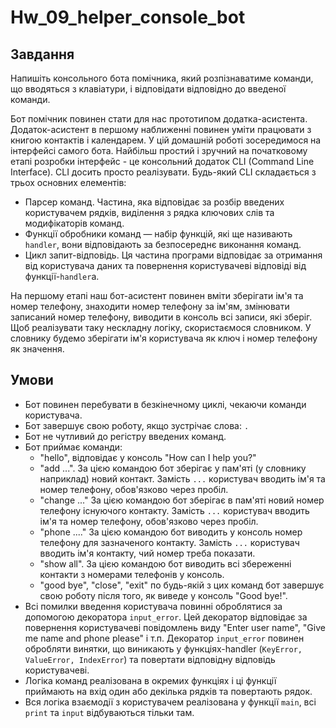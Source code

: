 # Hw_09_helper_console_bot
## Завдання
Напишіть консольного бота помічника, який розпізнаватиме команди, що вводяться з клавіатури, і відповідати відповідно до введеної команди.

Бот помічник повинен стати для нас прототипом додатка-асистента. Додаток-асистент в першому наближенні повинен уміти працювати з книгою контактів і календарем. У цій домашній роботі зосередимося на інтерфейсі самого бота. Найбільш простий і зручний на початковому етапі розробки інтерфейс - це консольний додаток CLI (Command Line Interface). CLI досить просто реалізувати.
Будь-який CLI складається з трьох основних елементів:
 - Парсер команд. Частина, яка відповідає за розбір введених користувачем рядків, виділення з рядка ключових слів та модифікаторів команд.
 - Функції обробники команд — набір функцій, які ще називають `handler`, вони відповідають за безпосереднє виконання команд.
 - Цикл запит-відповідь. Ця частина програми відповідає за отримання від користувача даних та повернення користувачеві відповіді від функції-`handler`а. 

На першому етапі наш бот-асистент повинен вміти зберігати ім'я та номер телефону, знаходити номер телефону за ім'ям, змінювати записаний номер телефону, виводити в консоль всі записи, які зберіг. Щоб реалізувати таку нескладну логіку, скористаємося словником. У словнику будемо зберігати ім'я користувача як ключ і номер телефону як значення.

## Умови
 - Бот повинен перебувати в безкінечному циклі, чекаючи команди користувача.
 - Бот завершує свою роботу, якщо зустрічає слова: `.`
 - Бот не чутливий до регістру введених команд.
 - Бот приймає команди:
   - "hello", відповідає у консоль "How can I help you?"
   - "add ...". За цією командою бот зберігає у пам'яті (у словнику наприклад) новий контакт. Замість `...` користувач вводить ім'я та номер телефону, обов'язково через пробіл.
   - "change ..." За цією командою бот зберігає в пам'яті новий номер телефону існуючого контакту. Замість `...` користувач вводить ім'я та номер телефону, обов'язково через пробіл.
   - "phone ...." За цією командою бот виводить у консоль номер телефону для зазначеного контакту. Замість `...` користувач вводить ім'я контакту, чий номер треба показати.
   - "show all". За цією командою бот виводить всі збереженні контакти з номерами телефонів у консоль.
   - "good bye", "close", "exit" по будь-якій з цих команд бот завершує свою роботу після того, як виведе у консоль "Good bye!".
 - Всі помилки введення користувача повинні оброблятися за допомогою декоратора `input_error`. Цей декоратор відповідає за повернення користувачеві повідомлень виду "Enter user name", "Give me name and phone please" і т.п. Декоратор `input_error` повинен обробляти винятки, що виникають у функціях-handler (`KeyError, ValueError, IndexError`) та повертати відповідну відповідь користувачеві.
 - Логіка команд реалізована в окремих функціях і ці функції приймають на вхід один або декілька рядків та повертають рядок.
 - Вся логіка взаємодії з користувачем реалізована у функції `main`, всі `print` та `input` відбуваються тільки там.
